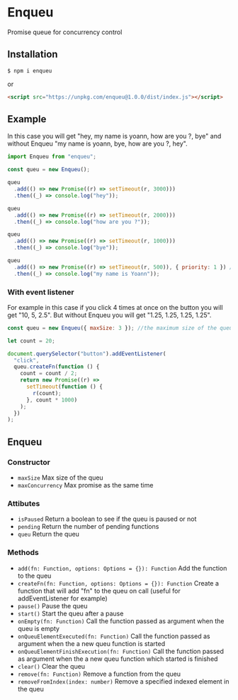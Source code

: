 # Enqueu

Promise queue for concurrency control

## Installation

```
$ npm i enqueu
```

or

```html
<script src="https://unpkg.com/enqueu@1.0.0/dist/index.js"></script>
```

## Example

In this case you will get "hey, my name is yoann, how are you ?, bye" and without Enqueu "my name is yoann, bye, how are you ?, hey".

```js
import Enqueu from "enqueu";

const queu = new Enqueu();

queu
  .add(() => new Promise((r) => setTimeout(r, 3000)))
  .then((_) => console.log("hey"));

queu
  .add(() => new Promise((r) => setTimeout(r, 2000)))
  .then((_) => console.log("how are you ?"));

queu
  .add(() => new Promise((r) => setTimeout(r, 1000)))
  .then((_) => console.log("bye"));

queu
  .add(() => new Promise((r) => setTimeout(r, 500)), { priority: 1 }) //from 1 to Infinity
  .then((_) => console.log("my name is Yoann"));
```

### With event listener

For example in this case if you click 4 times at once on the button you will get "10, 5, 2.5".
But without Enqueu you will get "1.25, 1.25, 1.25, 1.25".

```js
const queu = new Enqueu({ maxSize: 3 }); //the maximum size of the queu is 3 (other will be throwed off)

let count = 20;

document.querySelector("button").addEventListener(
  "click",
  queu.createFn(function () {
    count = count / 2;
    return new Promise((r) =>
      setTimeout(function () {
        r(count);
      }, count * 1000)
    );
  })
);
```

## Enqueu

### Constructor

- `maxSize` Max size of the queu
- `maxConcurrency` Max promise as the same time

### Attibutes

- `isPaused` Return a boolean to see if the queu is paused or not
- `pending` Return the number of pending functions
- `queu` Return the queu

### Methods

- `add(fn: Function, options: Options = {}): Function` Add the function to the queu
- `createFn(fn: Function, options: Options = {}): Function` Create a function that will add "fn" to the queu on call (useful for addEventListener for example)
- `pause()` Pause the queu
- `start()` Start the queu after a pause
- `onEmpty(fn: Function)` Call the function passed as argument when the queu is empty
- `onQueuElementExecuted(fn: Function)` Call the function passed as argument when the a new queu function is started
- `onQueuElementFinishExecution(fn: Function)` Call the function passed as argument when the a new queu function which started is finished
- `clear()` Clear the queu
- `remove(fn: Function)` Remove a function from the queu
- `removeFromIndex(index: number)` Remove a specified indexed element in the queu

